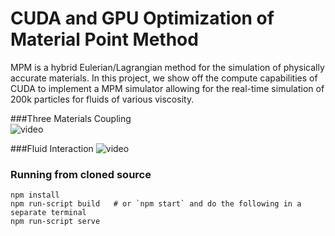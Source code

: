# CUDA and GPU Optimization of Material Point Method

MPM is a hybrid Eulerian/Lagrangian method for the simulation of physically accurate materials. In this project, we show off the compute capabilities of CUDA to implement a MPM simulator allowing for the real-time simulation of 200k particles for fluids of various viscosity.



###Three Materials Coupling       
![video](final_gifs/all_1.gif)

###Fluid Interaction
![video](final_gifs/twofluids_gifx16.gif)


### Running from cloned source

```
npm install
npm run-script build   # or `npm start` and do the following in a separate terminal
npm run-script serve
```


